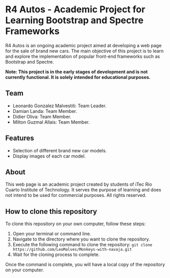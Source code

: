 # R4 Autos - Academic Project for Learning Bootstrap and Spectre Frameworks

R4 Autos is an ongoing academic project aimed at developing a web page for the sale of brand new cars. The main objective of this project is to learn and explore the implementation of popular front-end frameworks such as Bootstrap and Spectre.

**Note: This project is in the early stages of development and is not currently functional. It is solely intended for educational purposes.**

## Team

- Leonardo Gonzalez Malvestiti: Team Leader.
- Damian Landa: Team Member.
- Didier Oliva: Team Member.
- Milton Guzmal Allais: Team Member.

## Features

- Selection of different brand new car models.
- Display images of each car model.


## About

This web page is an academic project created by students of iTec Rio Cuarto Institute of Technology. It serves the purpose of learning and does not intend to be used for commercial purposes. All rights reserved.

## How to clone this repository

To clone this repository on your own computer, follow these steps:

1. Open your terminal or command line.
2. Navigate to the directory where you want to clone the repository.
3. Execute the following command to clone the repository: `git clone https://github.com/LeoMalves/Monkeys-with-navaja.git`
4. Wait for the cloning process to complete.

Once the command is complete, you will have a local copy of the repository on your computer.